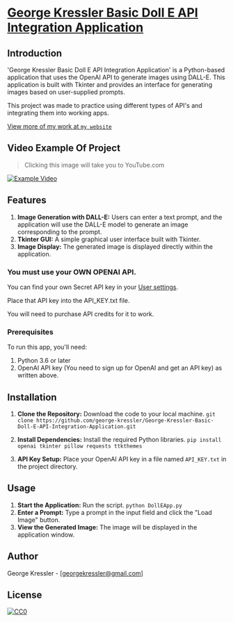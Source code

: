 # [George Kressler Basic Doll E API Integration Application](https://github.com/george-kressler/George-Kressler-Basic-Doll-E-API-Integration-Application.git)


## Introduction 

'George Kressler Basic Doll E API Integration Application' is a Python-based application that uses the OpenAI API to generate images using DALL-E. This application is built with Tkinter and provides an interface for generating images based on user-supplied prompts.

This project was made to practice using different types of API's and integrating them into working apps.

[View more of my work at `my website`](https://github.com/george-kressler/George-Kressler-Basic-Doll-E-API-Integration-Application/blob/a1ec07840d2aa9182d8890d731e88825ef63c4f7/Example%20Video.mov)



## Video Example Of Project

> Clicking this image will take you to YouTube.com

[![Example Video](https://img.youtube.com/vi/s7qp1xT5Wcg/maxresdefault.jpg)](https://youtu.be/s7qp1xT5Wcg)



## Features

1. **Image Generation with DALL-E:** Users can enter a text prompt, and the application will use the DALL-E model to generate an image corresponding to the prompt.
2. **Tkinter GUI:** A simple graphical user interface built with Tkinter.
3. **Image Display:** The generated image is displayed directly within the application.



### You must use your OWN OPENAI API. 

You can find your own Secret API key in your [User settings](https://beta.openai.com/account/api-keys).

Place that API key into the API_KEY.txt file.

You will need to purchase API credits for it to work. 



### Prerequisites

To run this app, you'll need:
1. Python 3.6 or later
2. OpenAI API key (You need to sign up for OpenAI and get an API key) as written above.



## Installation

1. **Clone the Repository:** Download the code to your local machine.
`git clone https://github.com/george-kressler/George-Kressler-Basic-Doll-E-API-Integration-Application.git` 

2. **Install Dependencies:** Install the required Python libraries.
`pip install openai tkinter pillow requests ttkthemes`

3. **API Key Setup:** Place your OpenAI API key in a file named `API_KEY.txt` in the project directory. 



## Usage
1. **Start the Application:** Run the script.
`python DollEApp.py`
2. **Enter a Prompt:** Type a prompt in the input field and click the "Load Image" button.
3. **View the Generated Image:** The image will be displayed in the application window.



## Author 

George Kressler - [georgekressler@gmail.com]



## License

[![CC0](http://mirrors.creativecommons.org/presskit/buttons/88x31/svg/cc-zero.svg)](https://creativecommons.org/publicdomain/zero/1.0/)
